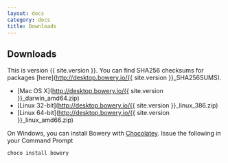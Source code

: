 ```yaml
---
layout: docs
category: docs
title: Downloads
---
```


## Downloads
This is version {{ site.version }}. You can find SHA256 checksums for packages [here](http://desktop.bowery.io/{{ site.version }}_SHA256SUMS).

- [Mac OS X](http://desktop.bowery.io/{{ site.version }}_darwin_amd64.zip)
- [Linux 32-bit](http://desktop.bowery.io/{{ site.version }}_linux_386.zip)
- [Linux 64-bit](http://desktop.bowery.io/{{ site.version }}_linux_amd66.zip)

On Windows, you can install Bowery with [Chocolatey](https://chocolatey.org/). Issue the following in your Command Prompt

~~~
choco install bowery
~~~
